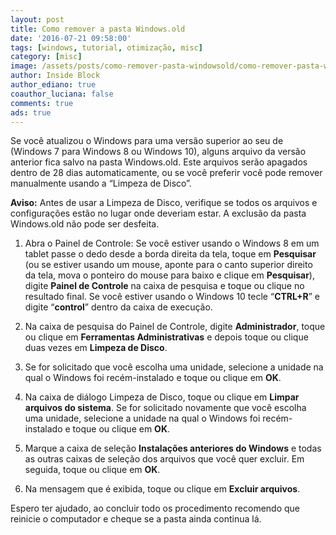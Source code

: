 ```yaml
---
layout: post
title: Como remover a pasta Windows.old
date: '2016-07-21 09:58:00'
tags: [windows, tutorial, otimização, misc]
category: [misc]
image: /assets/posts/como-remover-pasta-windowsold/como-remover-pasta-windowsold.jpg
author: Inside Block
author_ediano: true
coauthor_luciana: false
comments: true
ads: true
---
```


Se você atualizou o Windows para uma versão superior ao seu de (Windows 7 para Windows 8 ou Windows 10), alguns arquivo da versão anterior fica salvo na pasta Windows.old. Este arquivos serão apagados dentro de 28 dias automaticamente, ou se você preferir você pode remover manualmente usando a “Limpeza de Disco”.

**Aviso:** Antes de usar a Limpeza de Disco, verifique se todos os arquivos e configurações estão no lugar onde deveriam estar. A exclusão da pasta Windows.old não pode ser desfeita.

1. Abra o Painel de Controle: Se você estiver usando o Windows 8 em um tablet passe o dedo desde a borda direita da tela, toque em **Pesquisar** (ou se estiver usando um mouse, aponte para o canto superior direito da tela, mova o ponteiro do mouse para baixo e clique em **Pesquisar**), digite **Painel de Controle** na caixa de pesquisa e toque ou clique no resultado final. Se você estiver usando o Windows 10 tecle “**CTRL+R**” e digite “**control**” dentro da caixa de execução.

2. Na caixa de pesquisa do Painel de Controle, digite **Administrador**, toque ou clique em **Ferramentas Administrativas** e depois toque ou clique duas vezes em **Limpeza de Disco**.

3. Se for solicitado que você escolha uma unidade, selecione a unidade na qual o Windows foi recém-instalado e toque ou clique em **OK**.

4. Na caixa de diálogo Limpeza de Disco, toque ou clique em **Limpar arquivos do sistema**. Se for solicitado novamente que você escolha uma unidade, selecione a unidade na qual o Windows foi recém-instalado e toque ou clique em **OK**.

5. Marque a caixa de seleção **Instalações anteriores do Windows** e todas as outras caixas de seleção dos arquivos que você quer excluir. Em seguida, toque ou clique em **OK**.

6. Na mensagem que é exibida, toque ou clique em **Excluir arquivos**.

Espero ter ajudado, ao concluir todo os procedimento recomendo que reinicie o computador e cheque se a pasta ainda continua lá.